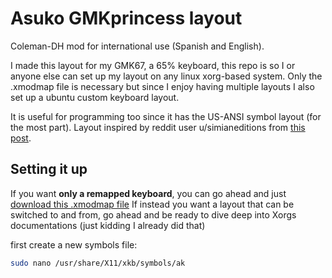 # Asuko GMKprincess layout
Coleman-DH mod for international use (Spanish and English).

I made this layout for my GMK67, a 65% keyboard, this repo is so I or anyone else can set up my layout on any linux xorg-based system. Only the .xmodmap file is necessary  but since I enjoy having multiple layouts I also set up a ubuntu custom keyboard layout.

It is useful for programming too since it has the US-ANSI symbol layout (for the most part). Layout inspired by reddit user u/simianeditions from [this post](https://www.reddit.com/r/Colemak/comments/v7jzj4/colemak_in_spanish_dh_mod/). 


## Setting it up
If you want **only a remapped keyboard**, you can go ahead and just [download this .xmodmap file](asuko.xmodmap)
If instead you want a layout that can be switched to and from, go ahead and be ready to dive deep into Xorgs documentations (just kidding I already did that)

first create a new symbols file: 
```bash
sudo nano /usr/share/X11/xkb/symbols/ak
```
